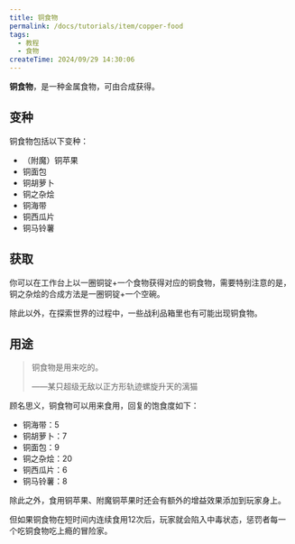 ```yaml
---
title: 铜食物
permalink: /docs/tutorials/item/copper-food
tags:
  - 教程
  - 食物
createTime: 2024/09/29 14:30:06
---
```

**铜食物**，是一种金属食物，可由合成获得。

## 变种
铜食物包括以下变种：

- （附魔）铜苹果
- 铜面包
- 铜胡萝卜
- 铜之杂烩
- 铜海带
- 铜西瓜片
- 铜马铃薯

## 获取
你可以在工作台上以一圈铜锭+一个食物获得对应的铜食物，需要特别注意的是，铜之杂烩的合成方法是一圈铜锭+一个空碗。

除此以外，在探索世界的过程中，一些战利品箱里也有可能出现铜食物。

## 用途
> 铜食物是用来吃的。
>
> ——某只超级无敌以正方形轨迹螺旋升天的漓猫

顾名思义，铜食物可以用来食用，回复的饱食度如下：

- 铜海带：5
- 铜胡萝卜：7
- 铜面包：9
- 铜之杂烩：20
- 铜西瓜片：6
- 铜马铃薯：8

除此之外，食用铜苹果、附魔铜苹果时还会有额外的增益效果添加到玩家身上。

但如果铜食物在短时间内连续食用12次后，玩家就会陷入中毒状态，惩罚者每一个吃铜食物吃上瘾的冒险家。